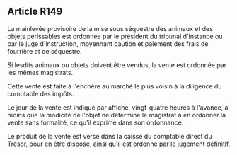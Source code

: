 Article R149
----
La mainlevée provisoire de la mise sous séquestre des animaux et des objets
périssables est ordonnée par le président du tribunal d'instance ou par le juge
d'instruction, moyennant caution et paiement des frais de fourrière et de
séquestre.

Si lesdits animaux ou objets doivent être vendus, la vente est ordonnée par les
mêmes magistrats.

Cette vente est faite à l'enchère au marché le plus voisin à la diligence du
comptable des impôts.

Le jour de la vente est indiqué par affiche, vingt-quatre heures à l'avance, à
moins que la modicité de l'objet ne détermine le magistrat à en ordonner la
vente sans formalité, ce qu'il exprime dans son ordonnance.

Le produit de la vente est versé dans la caisse du comptable direct du Trésor,
pour en être disposé, ainsi qu'il est ordonné par le jugement définitif.
